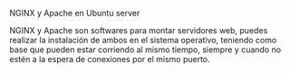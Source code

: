 NGINX y Apache en Ubuntu server

NGINX y Apache son softwares para montar servidores web, puedes realizar la instalación de ambos en el sistema operativo, teniendo como base que pueden estar corriendo al mismo tiempo, siempre y cuando no estén a la espera de conexiones por el mismo puerto.